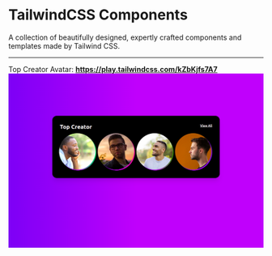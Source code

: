 # TailwindCSS Components
A collection of beautifully designed, expertly crafted components and templates made by Tailwind CSS.

------------
Top Creator Avatar: **https://play.tailwindcss.com/kZbKjfs7A7**
![img.png](img.png)